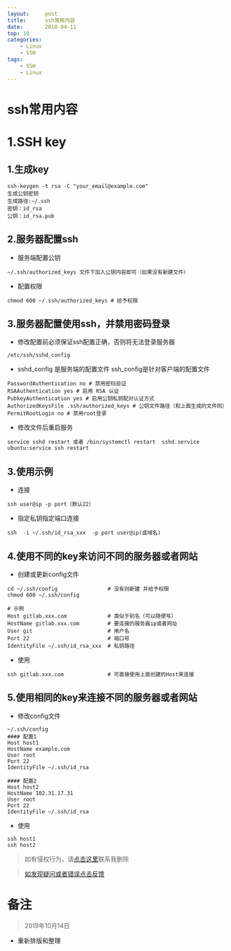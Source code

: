 ```yaml
---
layout:     post
title:      ssh常用内容
date:       2018-04-11
top: 10
categories:
    - Linux 
    - SSH
tags:
    - SSH
    - Linux
---
```

# ssh常用内容
# 1.SSH key

## 1.生成key
```    
ssh-keygen -t rsa -C "your_email@example.com" 
生成公钥密钥
生成路径:~/.ssh
密钥：id_rsa
公钥：id_rsa.pub
```
## 2.服务器配置ssh
- 服务端配置公钥
```
~/.ssh/authorized_keys 文件下加入公钥内容即可（如果没有新建文件）
```

- 配置权限    
```
chmod 600 ~/.ssh/authorized_keys # 给予权限
```

## 3.服务器配置使用ssh，并禁用密码登录

- 修改配置前必须保证ssh配置正确，否则将无法登录服务器
```    
/etc/ssh/sshd_config
```

- sshd_config 是服务端的配置文件 ssh_config是针对客户端的配置文件
```
PasswordAuthentication no # 禁用密码验证
RSAAuthentication yes # 启用 RSA 认证
PubkeyAuthentication yes # 启用公钥私钥配对认证方式
AuthorizedKeysFile .ssh/authorized_keys # 公钥文件路径（和上面生成的文件同）
PermitRootLogin no # 禁用root登录
```

- 修改文件后重启服务
```    
service sshd restart 或者 /bin/systemctl restart  sshd.service
ubuntu:service ssh restart
```

## 3.使用示例
- 连接
```
ssh user@ip -p port（默认22）
```

- 指定私钥指定端口连接
```
ssh  -i ~/.ssh/id_rsa_xxx  -p port user@ip(或域名)
```
## 4.使用不同的key来访问不同的服务器或者网站

- 创建或更新config文件
```
cd ~/.ssh/config                # 没有则新建 并给予权限
chmod 600 ~/.ssh/config

# 示例
Host gitlab.xxx.com             # 类似于别名（可以随便写） 
HostName gitlab.xxx.com         # 要连接的服务器ip或者网址
User git                        # 用户名
Port 22                         # 端口号
IdentityFile ~/.ssh/id_rsa_xxx  # 私钥路径
```

- 使用
```
ssh gitlab.xxx.com              # 可直接使用上面创建的Host来连接
```

## 5.使用相同的key来连接不同的服务器或者网站
- 修改config文件
```
~/.ssh/config
#### 配置1
Host host1
HostName example.com
User root
Port 22
IdentityFile ~/.ssh/id_rsa

#### 配置2
Host host2
HostName 102.31.17.31
User root
Port 22
IdentityFile ~/.ssh/id_rsa
```

- 使用
```
ssh host1
ssh host2
```
>如有侵权行为，请[点击这里](https://github.com/mattmengCooper/MattMeng_hexo/issues)联系我删除

>[如发现疑问或者错误点击反馈](https://github.com/mattmengCooper/MattMeng_hexo/issues)

# 备注
>2019年10月14日
- 重新排版和整理


